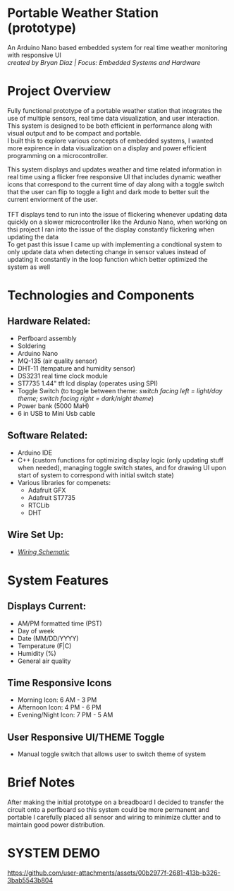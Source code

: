 # Portable Weather Station (prototype)
An Arduino Nano based embedded system for real time weather monitoring with responsive UI
</br>
*created by Bryan Diaz | Focus: Embedded Systems and Hardware*


# Project Overview
Fully functional prototype of a portable weather station that integrates the use of multiple sensors, real time data visualization, and user interaction.
</br>
This system is designed to be both efficient in performance along with visual output and to be compact and portable.
</br>
I built this to explore various concepts of embedded systems, I wanted more expirence in data visualization on a display and power efficient programming on a microcontroller.
</br>

This system displays and updates weather and time related information in real time using a flicker free responsive UI that includes dynamic weather icons that correspond to the current time of day
along with a toggle switch that the user can flip to toggle a light and dark mode to better suit the current enviorment of the user.
</br>
</br>
TFT displays tend to run into the issue of flickering whenever updating data quickly on a slower microcontroller like the Ardunio Nano, when working on thsi project I ran into the issue of the display constantly flickering when updating the data
</br>
To get past this issue I came up with implementing a condtional system to only update data when detecting change in sensor values instead of updating it constantly in the loop function which better optimized the system as well

# Technologies and Components
## Hardware Related:
+ Perfboard assembly
+ Soldering
+ Arduino Nano
+ MQ-135 (air quality sensor)
+ DHT-11 (tempature and humidity sensor)
+ DS3231 real time clock module
+ ST7735 1.44" tft lcd display (operates using SPI)
+ Toggle Switch (to toggle between theme: *switch facing left = light/day theme; switch facing right = dark/night theme*)
+ Power bank (5000 MaH)
+ 6 in USB to Mini Usb cable

## Software Related:
+ Arduino IDE
+ C++ (custom functions for optimizing display logic (only updating stuff when needed), managing toggle switch states, and for drawing UI upon start of system to correspond with initial switch state)
+ Various libraries for compenets:
  + Adafruit GFX
  + Adafruit ST7735
  + RTCLib
  + DHT
 
## Wire Set Up:
+ *[Wiring Schematic](arduWeatherStationDiagram.png)*
 

# System Features
## Displays Current:
+ AM/PM formatted time (PST)
+ Day of week
+ Date (MM/DD/YYYY)
+ Temperature (F|C)
+ Humidity (%)
+ General air quality

## Time Responsive Icons 
+ Morning Icon: 6 AM - 3 PM
+ Afternoon Icon: 4 PM - 6 PM
+ Evening/Night Icon: 7 PM - 5 AM

## User Responsive UI/THEME Toggle
+ Manual toggle switch that allows user to switch theme of system

# Brief Notes
After making the initial prototype on a breadboard I decided to transfer the circuit onto a perfboard so this system could be more permanent and portable
I carefully placed all sensor and wiring to minimize clutter and to maintain good power distribution.
</br>

# SYSTEM DEMO


https://github.com/user-attachments/assets/00b2977f-2681-413b-b326-3bab5543b804









  

